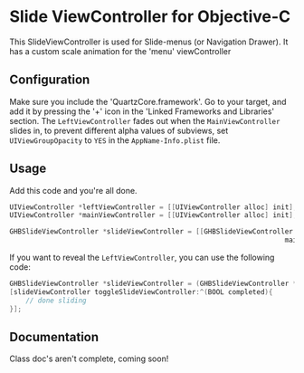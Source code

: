 Slide ViewController for Objective-C
======================================

This SlideViewController is used for Slide-menus (or Navigation Drawer). 
It has a custom scale animation for the 'menu' viewController

Configuration
-------------

Make sure you include the 'QuartzCore.framework'. Go to your target, and add it by pressing the '+' icon in the 'Linked Frameworks and Libraries' section.
The `LeftViewController` fades out when the `MainViewController` slides in, to prevent different alpha values of subviews, set `UIViewGroupOpacity` to `YES` in the `AppName-Info.plist` file.

Usage
-------------
Add this code and you're all done.
```objective-c
UIViewController *leftViewController = [[UIViewController alloc] init];
UIViewController *mainViewController = [[UIViewController alloc] init];

GHBSlideViewController *slideViewController = [[GHBSlideViewController alloc] initWithLeftViewController:leftViewController
                                                                    mainViewController:mainViewController];
```

If you want to reveal the `LeftViewController`, you can use the following code:
```objective-c
GHBSlideViewController *slideViewController = (GHBSlideViewController *)self.navigationController.parentViewController;
[slideViewController toggleSlideViewController:^(BOOL completed){
    // done sliding
}];

```


Documentation
-------------
Class doc's aren't complete, coming soon!